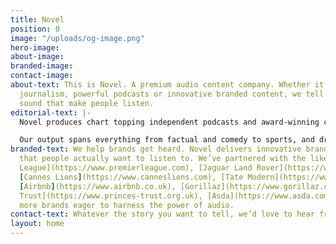```yaml
---
title: Novel
position: 0
image: "/uploads/og-image.png"
hero-image:
about-image:
branded-image:
contact-image:
about-text: This is Novel. A premium audio content company. Whether it’s compelling
  journalism, powerful podcasts or innovative branded content, we tell stories in
  sound that make people listen.
editorial-text: |-
  Novel produces chart topping independent podcasts and award-winning content for leading broadcast networks and platforms, including the [BBC](https://www.bbc.co.uk), [Audible](https://www.audible.co.uk) and [Spotify](https://www.spotify.com/uk/).

  Our output spans everything from factual and comedy to sports, and drama, all united by our ear for stories that need to be told.
branded-text: We help brands get heard. Novel delivers innovative branded content
  that people actually want to listen to. We’ve partnered with the likes of [The Premier
  League](https://www.premierleague.com), [Jaguar Land Rover](https://www.jaguarlandrover.com),
  [Cannes Lions](https://www.canneslions.com), [Tate Modern](https://www.tate.org.uk/visit/tate-modern),
  [Airbnb](https://www.airbnb.co.uk), [Gorillaz](https://www.gorillaz.com), [The Prince’s
  Trust](https://www.princes-trust.org.uk), [Asda](https://www.asda.com) and many
  more brands eager to harness the power of audio.
contact-text: Whatever the story you want to tell, we’d love to hear from you.
layout: home
---
```


